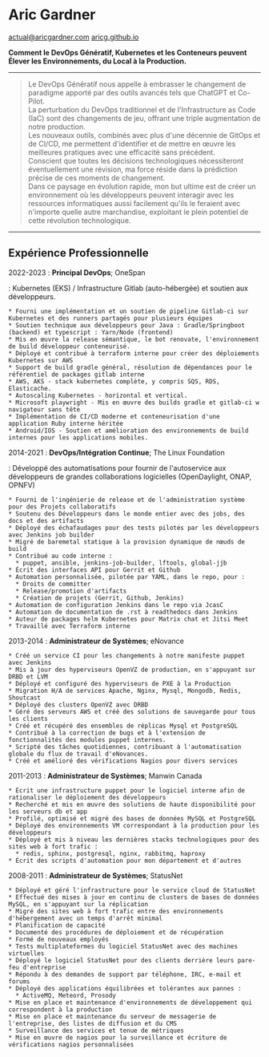 Aric Gardner
============
actual@aricgardner.com
[aricg.github.io](https://aricg.github.io)


**Comment le DevOps Génératif, Kubernetes et les Conteneurs peuvent Élever les Environnements, du Local à la Production.**

----

> Le DevOps Génératif nous appelle à embrasser le changement de paradigme apporté par des outils avancés tels que ChatGPT et Co-Pilot. \
> La perturbation du DevOps traditionnel et de l'Infrastructure as Code (IaC) sont des changements de jeu, offrant une triple augmentation de notre production. \
> Les nouveaux outils, combinés avec plus d'une décennie de GitOps et de CI/CD, me permettent d'identifier et de mettre en œuvre les meilleures pratiques avec une efficacité sans précédent. \
> Conscient que toutes les décisions technologiques nécessiteront éventuellement une révision, ma force réside dans la prédiction précise de ces moments de changement.\
> Dans ce paysage en évolution rapide, mon but ultime est de créer un environnement où les développeurs peuvent interagir avec les ressources informatiques aussi facilement qu'ils le feraient avec n'importe quelle autre marchandise, exploitant le plein potentiel de cette révolution technologique.

----

Expérience Professionnelle
---------
2022-2023
:    **Principal DevOps**; OneSpan

: Kubernetes (EKS) / Infrastructure Gitlab (auto-hébergée) et soutien aux développeurs.

    * Fourni une implémentation et un soutien de pipeline Gitlab-ci sur Kubernetes et des runners partagés pour plusieurs équipes
    * Soutien technique aux développeurs pour Java : Gradle/Springboot (backend) et typescript : Yarn/Node (frontend)
    * Mis en œuvre la release sémantique, le bot renovate, l'environnement de build développeur conteneurisé.
    * Déployé et contribué à terraform interne pour créer des déploiements Kubernetes sur AWS
    * Support de build gradle général, résolution de dépendances pour le référentiel de packages gitlab interne
    * AWS, AKS - stack kubernetes complète, y compris SQS, RDS, Elasticache.
    * Autoscaling Kubernetes - horizontal et vertical.
    * Microsoft playwright - Mis en œuvre des builds gradle et gitlab-ci w navigateur sans tête
    * Implémentation de CI/CD moderne et conteneurisation d'une application Ruby interne héritée
    * Android/IOS - Soutien et amélioration des environnements de build internes pour les applications mobiles.


2014-2021
:    **DevOps/Intégration Continue**; The Linux Foundation

: Développé des automatisations pour fournir de l'autoservice aux développeurs de grandes collaborations logicielles (OpenDaylight, ONAP, OPNFV)

    * Fourni de l'ingénierie de release et de l'administration système pour des Projets collaboratifs
    * Soutenu des Développeurs dans le monde entier avec des jobs, des docs et des artifacts
    * Déployé des échafaudages pour des tests pilotés par les développeurs avec Jenkins job builder
    * Migré de baremetal statique à la provision dynamique de nœuds de build
    * Contribué au code interne :
      * puppet, ansible, jenkins-job-builder, lftools, global-jjb
    * Écrit des interfaces API pour Gerrit et Github
    * Automation personnalisée, pilotée par YAML, dans le repo, pour :
      * Droits de committer
      * Release/promotion d'artifacts
      * Création de projets (Gerrit, Github, Jenkins)
    * Automation de configuration Jenkins dans le repo via JcasC
    * Automation de documentation de .rst à readthedocs dans Jenkins
    * Auteur de packages helm Kubernetes pour Matrix chat et Jitsi Meet
    * Travaillé avec Terraform interne

2013-2014
:    **Administrateur de Systèmes**; eNovance

    * Créé un service CI pour les changements à notre manifeste puppet avec Jenkins
    * Mis à jour des hyperviseurs OpenVZ de production, en s'appuyant sur DRBD et LVM
    * Déployé et configuré des hyperviseurs de PXE à la Production
    * Migration H/A de services Apache, Nginx, Mysql, Mongodb, Redis, Shoutcast
    * Déployé des clusters OpenVZ avec DRBD
    * Géré des serveurs AWS et créé des solutions de sauvegarde pour tous les clients
    * Créé et récupéré des ensembles de réplicas Mysql et PostgreSQL
    * Contribué à la correction de bugs et à l'extension de fonctionnalités des modules puppet internes.
    * Scripté des tâches quotidiennes, contribuant à l'automatisation globale du flux de travail d'eNovances.
    * Créé et amélioré des vérifications Nagios pour divers services

2011-2013
:    **Administrateur de Systèmes**; Manwin Canada

    * Écrit une infrastructure puppet pour le logiciel interne afin de rationaliser le déploiement des développeurs
    * Recherché et mis en œuvre des solutions de haute disponibilité pour les serveurs db et app
    * Profilé, optimisé et migré des bases de données MySQL et PostgreSQL
    * Déployé des environnements VM correspondant à la production pour les développeurs
    * Déployé et mis à niveau les dernières stacks technologiques pour des sites web à fort trafic :
      * redis, sphinx, postgresql, nginx, rabbitmq, haproxy
    * Écrit des scripts d'automation pour mon département et d'autres

2008-2011
:    **Administrateur de Systèmes**; StatusNet

    * Déployé et géré l'infrastructure pour le service cloud de StatusNet
    * Effectué des mises à jour en continu de clusters de bases de données MySQL, en s'appuyant sur la réplication
    * Migré des sites web à fort trafic entre des environnements d'hébergement avec un temps d'arrêt minimal
    * Planification de capacité
    * Documenté des procédures de déploiement et de récupération
    * Formé de nouveaux employés
    * Tests multiplateformes du logiciel StatusNet avec des machines virtuelles
    * Déployé le logiciel StatusNet pour des clients derrière leurs pare-feu d'entreprise
    * Répondu à des demandes de support par téléphone, IRC, e-mail et forums
    * Déployé des applications équilibrées et tolérantes aux pannes :
      * ActiveMQ, Meteord, Prosody
    * Mise en place et maintenance d'environnements de développement qui correspondent à la production
    * Mise en place et maintenance du serveur de messagerie de l'entreprise, des listes de diffusion et du CMS
    * Surveillance des services et tenue de métriques
    * Mise en œuvre de nagios pour la surveillance et écriture de vérifications nagios personnalisées

